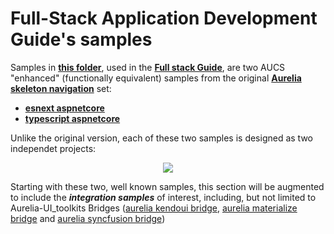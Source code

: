 
# Full-Stack Application Development Guide's samples

Samples in **[this folder]()**, used in the **[Full stack Guide](https://www.gitbook.com/read/book/aucs-publishers/full-stack-application-development-guide)**, are two AUCS "enhanced" (functionally equivalent) samples from the original **[Aurelia skeleton navigation](https://github.com/aurelia/skeleton-navigation)** set:

- **[esnext aspnetcore](https://github.com/aurelia-community/AUCS-Code-Samples/tree/master/full-stack/esnext-aspnetcore)**
- **[typescript aspnetcore](https://github.com/aurelia-community/AUCS-Code-Samples/tree/master/full-stack/typescript-aspnetcore)**

Unlike the original version, each of these two samples is designed as two independet projects:

<p align=center>
  <img src="https://user-images.githubusercontent.com/2712405/37123137-1b956f34-2231-11e8-8404-bfc823dcaa15.png"></img>
 <br>
</p>

Starting with these two, well known samples, this section will be augmented to include the ___integration samples___ of interest, including, but not limited to Aurelia-UI_toolkits Bridges ([aurelia kendoui bridge](https://github.com/aurelia-ui-toolkits/aurelia-kendoui-bridge), [aurelia materialize bridge](https://github.com/aurelia-ui-toolkits/aurelia-materialize-bridge) and [aurelia syncfusion bridge](https://github.com/aurelia-ui-toolkits/aurelia-syncfusion-bridge))


